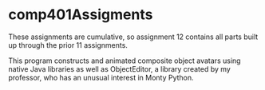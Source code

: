 # comp401Assigments

These assignments are cumulative, so assignment 12 contains all parts built up through the prior 11 assignments.

This program constructs and animated composite object avatars using native Java libraries as well as ObjectEditor,
a library created by my professor, who has an unusual interest in Monty Python.
